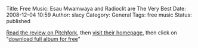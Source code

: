 Title: Free Music: Esau Mwamwaya and Radioclit are The Very Best
Date: 2008-12-04 10:59
Author: slacy
Category: General
Tags: free music
Status: published

[Read the review on
Pitchfork](http://www.pitchforkmedia.com/node/147886), then [visit their
homepage](http://www.greenowl.com/album/esau-mwamwaya-and-radioclit-are),
then click on "[download full album for
free](http://greenowl.com/Music/TVBmixtape.zip)"
